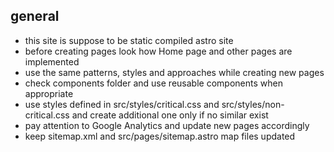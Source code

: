 ## general
- this site is suppose to be static compiled astro site
- before creating pages look how Home page and other pages are implemented
- use the same patterns, styles and approaches while creating new pages
- check components folder and use reusable components when appropriate
- use styles defined in src/styles/critical.css and src/styles/non-critical.css and create additional one only if no similar exist
- pay attention to Google Analytics and update new pages accordingly
- keep sitemap.xml and src/pages/sitemap.astro map files updated
